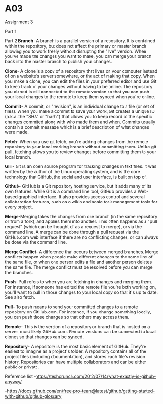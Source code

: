 # A03

Assignment 3

Part 1

Part 2
__Branch__- A branch is a parallel version of a repository. It is contained within the repository, but does not affect the primary or master branch allowing you to work
freely without disrupting the "live" version. When you've made the changes you want to make, you can merge your branch back into the master branch to publish your changes.

__Clone__- A clone is a copy of a repository that lives on your computer instead of on a website's server somewhere, or the act of making that copy. When you make a clone, you can edit the files in your preferred editor and use Git to keep track of your changes without having to be online. The repository you cloned is still connected to the remote version so that you can push your local changes to the remote to keep them synced when you're online.

__Commit__- A commit, or "revision", is an individual change to a file (or set of files). When you make a commit to save your work, Git creates a unique ID (a.k.a. the "SHA" or "hash") that allows you to keep record of the specific changes commited along with who made them and when. Commits usually contain a commit message which is a brief description of what changes were made.

__Fetch__- When you use git fetch, you're adding changes from the remote repository to your local working branch without committing them. Unlike git pull, fetching allows you to review changes before committing them to your local branch.

__GIT__- Git is an open source program for tracking changes in text files. It was written by the author of the Linux operating system, and is the core technology that GitHub, the social and user interface, is built on top of.

__Github__- GitHub is a Git repository hosting service, but it adds many of its own features. While Git is a command line tool, GitHub provides a Web-based graphical interface. It also provides access control and several collaboration features, such as a wikis and basic task management tools for every project.

__Merge__-Merging takes the changes from one branch (in the same repository or from a fork), and applies them into another. This often happens as a "pull request" (which can be thought of as a request to merge), or via the command line. A merge can be done through a pull request via the GitHub.com web interface if there are no conflicting changes, or can always be done via the command line.

__Merge Conflict__- A difference that occurs between merged branches. Merge conflicts happen when people make different changes to the same line of the same file, or when one person edits a file and another person deletes the same file. The merge conflict must be resolved before you can merge the branches.

__Push__- Pull refers to when you are fetching in changes and merging them. For instance, if someone has edited the remote file you're both working on, you'll want to pull in those changes to your local copy so that it's up to date. See also fetch.

__Pull__- To push means to send your committed changes to a remote repository on GitHub.com. For instance, if you change something locally, you can push those changes so that others may access them.

__Remote__- This is the version of a repository or branch that is hosted on a server, most likely GitHub.com. Remote versions can be connected to local clones so that changes can be synced.

__Repository__- A repository is the most basic element of GitHub. They're easiest to imagine as a project's folder. A repository contains all of the project files (including documentation), and stores each file's revision history. Repositories can have multiple collaborators and can be either public or private.

Reference list
-https://techcrunch.com/2012/07/14/what-exactly-is-github-anyway/

-https://docs.github.com/en/free-pro-team@latest/github/getting-started-with-github/github-glossary
